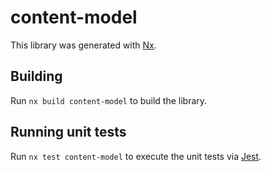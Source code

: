 # content-model

This library was generated with [Nx](https://nx.dev).

## Building

Run `nx build content-model` to build the library.

## Running unit tests

Run `nx test content-model` to execute the unit tests via [Jest](https://jestjs.io).
